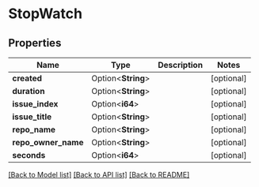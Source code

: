 # StopWatch

## Properties

Name | Type | Description | Notes
------------ | ------------- | ------------- | -------------
**created** | Option<**String**> |  | [optional]
**duration** | Option<**String**> |  | [optional]
**issue_index** | Option<**i64**> |  | [optional]
**issue_title** | Option<**String**> |  | [optional]
**repo_name** | Option<**String**> |  | [optional]
**repo_owner_name** | Option<**String**> |  | [optional]
**seconds** | Option<**i64**> |  | [optional]

[[Back to Model list]](../README.md#documentation-for-models) [[Back to API list]](../README.md#documentation-for-api-endpoints) [[Back to README]](../README.md)


